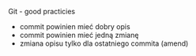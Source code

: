 Git - good practicies
* commit powinien mieć dobry opis
* commit powinien mieć jedną zmianę
* zmiana opisu tylko dla ostatniego commita (amend)
